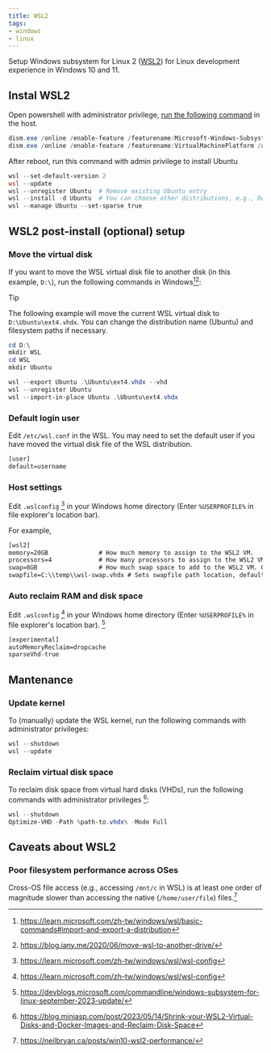 ```yaml
---
title: WSL2
tags:
- windows
- linux
---
```


Setup Windows subsystem for Linux 2 ([WSL2](https://docs.microsoft.com/en-us/windows/wsl/)) for Linux development experience in Windows 10 and 11.

## Instal WSL2

Open powershell with administrator privilege, [run the following command](https://devblogs.microsoft.com/commandline/install-wsl-with-a-single-command-now-available-in-windows-10-version-2004-and-higher/) in the host.

```powershell
dism.exe /online /enable-feature /featurename:Microsoft-Windows-Subsystem-Linux /all /norestart
dism.exe /online /enable-feature /featurename:VirtualMachinePlatform /all /norestart
```

After reboot, run this command with admin privilege to install Ubuntu

```powershell
wsl --set-default-version 2
wsl --update
wsl --unregister Ubuntu  # Remove existing Ubuntu entry
wsl --install -d Ubuntu  # You can choose other distributions, e.g., Debian
wsl --manage Ubuntu --set-sparse true
```

## WSL2 post-install (optional) setup

### Move the virtual disk

If you want to move the WSL virtual disk file to another disk (in this example, `D:\`), run the following commands in Windows[^export-import][^movedrive]:

> [!tip]
> The following example will move the current WSL virtual disk to `D:\Ubuntu\ext4.vhdx`. You can change the distribution name (Ubuntu) and filesystem paths if necessary.

```powershell
cd D:\
mkdir WSL
cd WSL
mkdir Ubuntu

wsl --export Ubuntu .\Ubuntu\ext4.vhdx --vhd
wsl --unregister Ubuntu
wsl --import-in-place Ubuntu .\Ubuntu\ext4.vhdx
```

[^export-import]: https://learn.microsoft.com/zh-tw/windows/wsl/basic-commands#import-and-export-a-distribution
[^movedrive]: https://blog.iany.me/2020/06/move-wsl-to-another-drive/

### Default login user

Edit `/etc/wsl.conf` in the WSL. You may need to set the default user if you have moved the virtual disk file of the WSL distribution.

```txt title="/etc/wsl.conf"
[user]
default=username
```

### Host settings

Edit `.wslconfig` [^wslconfig] in your Windows home directory (Enter `%USERPROFILE%` in file explorer's location bar).

For example,

```txt title=".wslconfig"
[wsl2]
memory=20GB              # How much memory to assign to the WSL2 VM.
processors=4             # How many processors to assign to the WSL2 VM.
swap=8GB                 # How much swap space to add to the WSL2 VM. 0 for no swap file.
swapfile=C:\\temp\\wsl-swap.vhdx # Sets swapfile path location, default is %USERPROFILE%\AppData\Local\Temp\swap.vhdx. Useful if your C drive has limited disk space.
```

[^wslconfig]: https://learn.microsoft.com/zh-tw/windows/wsl/wsl-config

### Auto reclaim RAM and disk space

Edit `.wslconfig` [^wslconfig] in your Windows home directory (Enter `%USERPROFILE%` in file explorer's location bar). [^autoreclaim]

```txt title=".wslconfig"
[experimental]
autoMemoryReclaim=dropcache
sparseVhd-true
```

[^autoreclaim]: https://devblogs.microsoft.com/commandline/windows-subsystem-for-linux-september-2023-update/

## Mantenance

### Update kernel

To (manually) update the WSL kernel, run the following commands with administrator privileges:

```powershell
wsl --shutdown
wsl --update
```

### Reclaim virtual disk space

To reclaim disk space from virtual hard disks (VHDs), run the following commands with administrator privileges [^optimize-vhd]:

```powershell
wsl --shutdown
Optimize-VHD -Path %path-to.vhdx% -Mode Full
```

[^optimize-vhd]: https://blog.miniasp.com/post/2023/05/14/Shrink-your-WSL2-Virtual-Disks-and-Docker-Images-and-Reclaim-Disk-Space



## Caveats about WSL2

### Poor filesystem performance across OSes

Cross-OS file access (e.g., accessing `/mnt/c` in WSL) is at least one order of magnitude slower than accessing the native (`/home/user/file`) files.[^wslio]

[^wslio]: https://neilbryan.ca/posts/win10-wsl2-performance/

